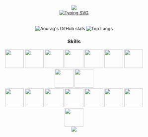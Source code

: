 <div align="center">
  <img src="https://capsule-render.vercel.app/api?type=waving&color=00CD0BFF&height=150&section=header">
</div>

<div align="center">
  <a href="https://git.io/typing-svg"><img src="https://readme-typing-svg.demolab.com?font=Fira+Code&weight=100&size=30&pause=1000&color=00CD0B&background=005F7100&center=true&vCenter=true&width=610&lines=Hello!+My+name+is+F%C3%A1bio+Casagrande+;I'm+a+Brazilian+Developer+Student.;Be+Welcome!+%3AD" alt="Typing SVG" /></a>
</div>
</br></br>
<div align="center">
  <img src="https://github-readme-stats.vercel.app/api?username=fabin0casa&show_icons=true&theme=transparent&hide_border=true&title_color=00CD0BFF&text_color=0f810f&icon_color=71C771" alt="Anurag's GitHub stats" max-width: 300px; height: 250px"/>
  <img src="https://github-readme-stats.vercel.app/api/top-langs/?username=fabin0casa&layout=donut&theme=transparent&hide_border=true&title_color=00CD0BFF&text_color=71C771&icon_color=71C771" alt="Top Langs" max-width: 300px; height: 250px"/>
</div>


<div align="center">
  <h3><strong>Skills</strong></h3>
</div>


<div align="center">
  <img src ="https://upload.wikimedia.org/wikipedia/commons/thumb/3/38/HTML5_Badge.svg/2048px-HTML5_Badge.svg.png" style="height: 60px">
  <img src ="https://upload.wikimedia.org/wikipedia/commons/thumb/6/62/CSS3_logo.svg/2048px-CSS3_logo.svg.png" style="height: 60px">
  <img src ="https://user-images.githubusercontent.com/25181517/117447155-6a868a00-af3d-11eb-9cfe-245df15c9f3f.png" style="height: 60px">
  <img src ="https://user-images.githubusercontent.com/25181517/183898054-b3d693d4-dafb-4808-a509-bab54cf5de34.png" style="height: 60px">
  <img src ="https://media.licdn.com/dms/image/v2/C5112AQExUeu0Uwrxdg/article-cover_image-shrink_720_1280/article-cover_image-shrink_720_1280/0/1555853756108?e=2147483647&v=beta&t=N96fwDtStzXrEpQh9sTr9VUOmtLYGL3jNvK0QvobxuU" style="height: 60px">
  <img src ="https://cdn-icons-png.flaticon.com/512/226/226777.png" style="height: 60px">
  <img src ="https://github.com/user-attachments/assets/6a3c4ab9-8bfe-42d1-bc5d-5fe770e11f51" style="height: 60px">
  <img src ="https://upload.wikimedia.org/wikipedia/commons/thumb/2/27/PHP-logo.svg/711px-PHP-logo.svg.png" style="height: 60px">
  <img src ="https://raw.githubusercontent.com/isocpp/logos/master/cpp_logo.png" style="height: 60px">
  </br>
  <img src ="https://github.com/user-attachments/assets/06851a6c-5780-4b9c-b89d-af3b4e605636" style="height: 60px">
  <img src ="https://github.com/user-attachments/assets/8e96cc9f-edc3-4c36-bd9a-ec1d918e8a45" style="height: 60px">
  <img src ="https://cdn-icons-png.flaticon.com/512/5968/5968313.png" style="height: 60px">
  <!-- <img src ="https://github.com/user-attachments/assets/5358822c-2ade-4a5c-9a6f-bcbf5939b620" style="height: 60px"> -->
  <!-- <img src ="https://github.com/user-attachments/assets/d7939a26-7ba0-436c-8b87-9afa8f23eaae" style="height: 60px"> -->
  <img src ="https://github.com/user-attachments/assets/d2554c84-b866-42e1-b96c-3267fbc47518" style="height: 60px">
  <img src ="https://user-images.githubusercontent.com/25181517/192108891-d86b6220-e232-423a-bf5f-90903e6887c3.png" style="height: 60px">
  <img src ="https://www.northware.mx/wp-content/uploads/2022/09/northware-microsoft-power-bi-logo.png" style="height: 60px">
  <img src ="https://github.com/user-attachments/assets/6fc34a90-c4aa-4b9f-acd9-123f35f92b6a" style="height: 60px">
  <img src ="https://upload.wikimedia.org/wikipedia/commons/thumb/c/cf/Eclipse-SVG.svg/1024px-Eclipse-SVG.svg.png" style="height: 60px">
</div>

<div align="center">
  <img src ="https://capsule-render.vercel.app/api?type=waving&color=00CD0BFF&height=150&section=footer">
</div>
